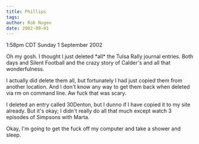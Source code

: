 ```yaml
---
title: Phillips
tags: 
author: Rob Nugen
date: 2002-09-01
---
```


<p class=date>1:58pm CDT Sunday 1 September 2002</p>

<p>Oh my gosh.  I thought I just deleted *all* the Tulsa Rally journal
entries.  Both days and Silent Football and the crazy story of
Calder's and all that wonderfulness.</p>

<p>I actually did delete them all, but fortunately I had just copied
them from another location.  And I don't know any way to get them back
when deleted via rm on command line.  Aw fuck that was scary.</p>

<p>I deleted an entry called 30Denton, but I dunno if I have copied it
to my site already.  But it's okay; I didn't really do all that much
except watch 3 episodes of Simpsons with Marta.</p>

<p>Okay, I'm going to get the fuck off my computer and take a shower
and sleep.</p>

